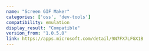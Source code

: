 ```yaml
---
name: "Screen GIF Maker"
categories: ['oss', 'dev-tools']
compatibility: emulation
display_result: "Compatible"
version_from: "1.0.5.0"
link: https://apps.microsoft.com/detail/9N7FX7LFGX1B
---
```


